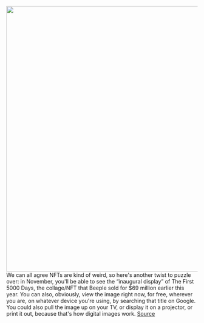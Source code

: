<img src='https://cdn.vox-cdn.com/thumbor/x5bV5D3EFHvHnM6mZUb4MO1E-y8=/0x0:1858x1462/1200x800/filters:focal(781x583:1077x879)/cdn.vox-cdn.com/uploads/chorus_image/image/69844727/Screen_Shot_2021_09_10_at_5.58.33_PM.0.png' width='700px' /><br/>
We can all agree NFTs are kind of weird, so here's another twist to puzzle over: in November, you'll be able to see the “inaugural display” of The First 5000 Days, the collage/NFT that Beeple sold for $69 million earlier this year. You can also, obviously, view the image right now, for free, wherever you are, on whatever device you're using, by searching that title on Google. You could also pull the image up on your TV, or display it on a projector, or print it out, because that's how digital images work.
<a href='https://www.theverge.com/2021/9/11/22666642/dreamverse-beeple-nft-inaugural-display-at-metapurse-party'> Source <a/>